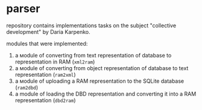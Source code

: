 # parser
repository contains implementations tasks on the subject "collective development" by Daria Karpenko.

modules that were implemented:
1. a мodule of converting from text representation of database to representation in RAM (`xml2ram`)
2. a мodule of converting from object representation of database to text representation (`ram2xml`)
3. a мodule of uploading a RAM representation to the SQLite database (`ram2dbd`)
4. a module of loading the DBD representation and converting it into a RAM representation (`dbd2ram`)
